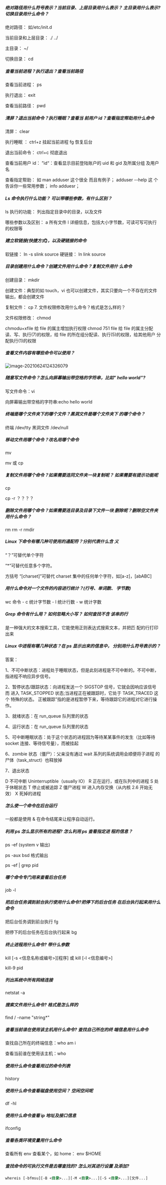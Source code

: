 ##### 绝对路径用什么符号表示？当前目录、上层目录用什么表示？ 主目录用什么表示? 切换目录用什么命令？

绝对路径： 如/etc/init.d 

当前目录和上层目录： ./ ../ 

主目录： ~/ 

切换目录： cd

##### 查看当前进程？执行退出？查看当前路径

查看当前进程： ps 

执行退出： exit 

查看当前路径： pwd

##### 清屏？退出当前命令？执行睡眠？查看当 前用户 id？查看指定帮助用什么命令

清屏： clear 

执行睡眠  ： ctrl+z 挂起当前进程 fg 恢复后台

退出当前命令： ctrl+c 彻底退出

查看当前用户 id： ”id“：查看显示目前登陆账户的 uid 和 gid 及所属分组 及用户名 

查看指定帮助： 如 man adduser 这个很全 而且有例子； adduser --help 这 个告诉你一些常用参数； info adduesr；

##### Ls 命令执行什么功能？ 可以带哪些参数，有什么区别？

ls 执行的功能： 列出指定目录中的目录，以及文件 

哪些参数以及区别： a 所有文件 l 详细信息，包括大小字节数，可读可写可执行 的权限等

##### 建立软链接(快捷方式)，以及硬链接的命令

软链接： ln -s slink source 硬链接： ln link source

##### 目录创建用什么命令？创建文件用什么命令？复制文件用什 么命令

创建目录：  mkdir

创建文件：典型的如 touch，vi 也可以创建文件，其实只要向一个不存在的文件 输出，都会创建文件 

复制文件： cp 7. 文件权限修改用什么命令？格式是怎么样的？ 

文件权限修改： chmod

chmodu+xfile 给 file 的属主增加执行权限 chmod 751 file 给 file 的属主分配 读、写、执行(7)的权限，给 file 的所在组分配读、执行(5)的权限，给其他用户 分配执行(1)的权限

##### 查看文件内容有哪些命令可以使用？

![image-20210624124326079](C:\Users\PEX\AppData\Roaming\Typora\typora-user-images\image-20210624124326079.png)

##### 随意写文件命令？怎么向屏幕输出带空格的字符串，比如” hello world”?

写文件命令：vi 

向屏幕输出带空格的字符串:echo hello world

##### 终端是哪个文件夹下的哪个文件？黑洞文件是哪个文件夹下 的哪个命令？

终端 /dev/tty 黑洞文件 /dev/null

##### 移动文件用哪个命令？改名用哪个命令

mv	

mv	或	cp

##### 复制文件用哪个命令？如果需要连同文件夹一块复制呢？ 如果需要有提示功能呢

cp

cp -r ？？？？

##### 删除文件用哪个命令？如果需要连目录及目录下文件一块 删除呢？删除空文件夹用什么命令？

rm rm -r rmdir

##### Linux 下命令有哪几种可使用的通配符？分别代表什么含 义

“？”可替代单个字符

“*”可替代任意多个字符。

方括号  “[charset]”可替代 charset 集中的任何单个字符，如[a-z]，[abABC]

##### 用什么命令对一个文件的内容进行统计？(行号、单词数、 字节数)

wc 命令 - c 统计字节数 - l 统计行数 - w 统计字数

##### Grep 命令有什么用？ 如何忽略大小写？ 如何查找不含 该串的行

是一种强大的文本搜索工具，它能使用正则表达式搜索文本，并把匹 配的行打印 出来

##### Linux 中进程有哪几种状态？在 ps 显示出来的信息中， 分别用什么符号表示的？

答案： 

1、不可中断状态：进程处于睡眠状态，但是此刻进程是不可中断的。不可中断， 指进程不响应异步信号。 

2、暂停状态/跟踪状态：向进程发送一个 SIGSTOP 信号，它就会因响应该信号 而 进入 TASK_STOPPED 状态;当进程正在被跟踪时，它处于 TASK_TRACED 这个 特殊的状态。 正被跟踪”指的是进程暂停下来，等待跟踪它的进程对它进行操作。 

3、就绪状态：在 run_queue 队列里的状态

4、运行状态：在 run_queue 队列里的状态 

5、可中断睡眠状态：处于这个状态的进程因为等待某某事件的发生（比如等待 socket 连接、等待信号量），而被挂起 

6、zombie 状态（僵尸）：父亲没有通过 wait 系列的系统调用会顺便将子进程 的尸体（task_struct）也释放掉 

7、退出状态 

D 不可中断 Uninterruptible（usually IO） R 正在运行，或在队列中的进程 S 处于休眠状态 T 停止或被追踪 Z 僵尸进程 W 进入内存交换（从内核 2.6 开始无效） X 死掉的进程

##### 怎么使一个命令在后台运行

一般都是使用  & 在命令结尾来让程序自动运行。

##### 利用 ps 怎么显示所有的进程? 怎么利用 ps 查看指定进 程的信息？

ps -ef (system v 输出) 

ps -aux bsd 格式输出 

ps -ef | grep pid

##### 哪个命令专门用来查看后台任务

job -l

##### 把后台任务调到前台执行使用什么命令?把停下的后台任务 在后台执行起来用什么命令

把后台任务调到前台执行 fg 

把停下的后台任务在后台执行起来  bg

##### 终止进程用什么命令? 带什么参数

kill [-s <信息名称或编号>][程序] 或 kill [-l <信息编号>] 

kill-9 pid

##### 列出系统中所有网络连接

netstat -a

##### 搜索文件用什么命令? 格式是怎么样的

find  / -name "string*"

##### 查看当前谁在使用该主机用什么命令? 查找自己所在的终 端信息用什么命令

查找自己所在的终端信息：who am i 

查看当前谁在使用该主机：who

##### 使用什么命令查看用过的命令列表

history

##### 使用什么命令查看磁盘使用空间？ 空闲空间呢

df -hl

##### 使用什么命令查看 ip 地址及接口信息

ifconfig

##### 查看各类环境变量用什么命令

查看所有 env 查看某个，如 home： env $HOME

##### 查找命令的可执行文件是去哪查找的? 怎么对其进行设置 及添加?

```xml
whereis [-bfmsu][-B <目录>...][-M <目录>...][-S <目录>...][文件...]
```

